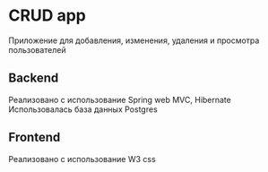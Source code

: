 # CRUD app
Приложение для добавления, изменения, удаления и просмотра пользователей

## Backend
Реализовано с использование Spring web MVC, Hibernate
Использовалась база данных Postgres

## Frontend
Реализовано с использование W3 css
